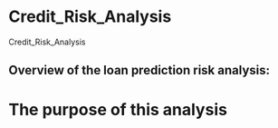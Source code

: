 # Credit_Risk_Analysis
Credit_Risk_Analysis

## Overview of the loan prediction risk analysis:

# The purpose of this analysis

